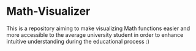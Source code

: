 # Math-Visualizer
This is a repository aiming to make visualizing Math functions easier and more accessible to the average university student in order to enhance intuitive understanding during the educational process :)
